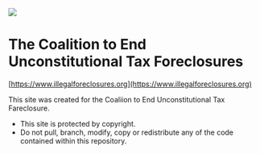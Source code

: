 ![](https://www.illegalforeclosures.org/assets/logo.png)

# The Coalition to End Unconstitutional Tax Foreclosures

[https://www.illegalforeclosures.org](https://www.illegalforeclosures.org)

This site was created for the Coaliion to End Unconstitutional Tax Fareclosure.
- This site is protected by copyright.
- Do not pull, branch, modify, copy or redistribute any of the code contained within this repository.